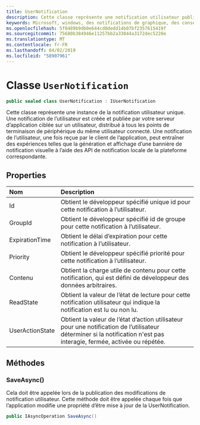 ```yaml
---
title: UserNotification
description: Cette classe représente une notification utilisateur publiées par le serveur d’applications par le biais de Notifications de graphique et reçu par le client de l’application.
keywords: Microsoft, windows, des notifications de graphique, des conseils pour windows
ms.openlocfilehash: 5f0489b9db0e644cd0dedd14b07bf2357615419f
ms.sourcegitcommit: 75680b384946e11257bb2a33044a3172dec5220e
ms.translationtype: MT
ms.contentlocale: fr-FR
ms.lasthandoff: 04/02/2019
ms.locfileid: "58907961"
---
```

# <a name="class-usernotification"></a>Classe `UserNotification`

```C#
public sealed class UserNotification : IUserNotification
```

Cette classe représente une instance de la notification utilisateur unique. Une notification de l’utilisateur est créée et publiée par votre serveur d’application ciblée sur un utilisateur, distribué à tous les points de terminaison de périphérique du même utilisateur connecté.
Une notification de l’utilisateur, une fois reçue par le client de l’application, peut entraîner des expériences telles que la génération et affichage d’une bannière de notification visuelle à l’aide des API de notification locale de la plateforme correspondante.

## <a name="properties"></a>Properties

|Nom | Description |
|:-- |:-- |
|Id |Obtient le développeur spécifié unique id pour cette notification à l’utilisateur.|
|   GroupId |Obtient le développeur spécifié id de groupe pour cette notification à l’utilisateur.| 
|   ExpirationTime |Obtient le délai d’expiration pour cette notification à l’utilisateur.| 
|   Priority|Obtient le développeur spécifié priorité pour cette notification à l’utilisateur.| 
|   Contenu|Obtient la charge utile de contenu pour cette notification, qui est défini de développeur des données arbitraires.| 
|   ReadState|Obtient la valeur de l’état de lecture pour cette notification utilisateur qui indique la notification est lu ou non lu.| 
|   UserActionState|Obtient la valeur de l’état d’action utilisateur pour une notification de l’utilisateur déterminer si la notification n'est pas interagie, fermée, activée ou répétée.| 


## <a name="methods"></a>Méthodes

### <a name="saveasync"></a>SaveAsync() 
Cela doit être appelée lors de la publication des modifications de notification utilisateur. Cette méthode doit être appelée chaque fois que l’application modifie une propriété d’être mise à jour de la UserNotification.
```C#
public IAsyncOperation SaveAsync()
```

